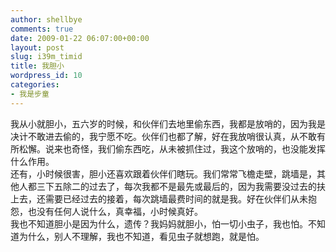 ```yaml
---
author: shellbye
comments: true
date: 2009-01-22 06:07:00+00:00
layout: post
slug: i39m_timid
title: 我胆小
wordpress_id: 10
categories:
- 我是步童
---
```


我从小就胆小，五六岁的时候，和伙伴们去地里偷东西，我都是放哨的，因为我是决计不敢进去偷的，我宁愿不吃。伙伴们也都了解，好在我放哨很认真，从不敢有所松懈。说来也奇怪，我们偷东西吃，从未被抓住过，我这个放哨的，也没能发挥什么作用。  
还有，小时候很害，胆小还喜欢跟着伙伴们瞎玩。我们常常飞檐走壁，跳墙是，其他人都三下五除二的过去了，每次我都不是最先或最后的，因为我需要没过去的扶上去，还需要已经过去的接着，每次跳墙最费时间的就是我。好在伙伴们从未抱怨，也没有任何人说什么，真幸福，小时候真好。  
我也不知道胆小是因为什么，遗传？我妈妈就胆小，怕一切小虫子，我也怕。不知道为什么，别人不理解，我也不知道，看见虫子就想跑，就是怕。  

